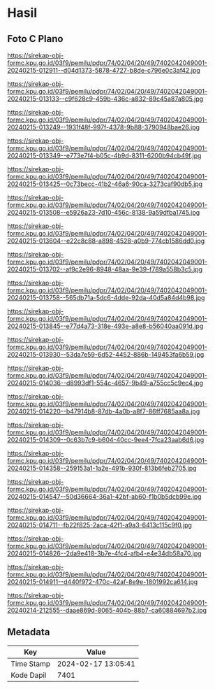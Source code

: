 # Hasil

## Foto C Plano

https://sirekap-obj-formc.kpu.go.id/03f9/pemilu/pdpr/74/02/04/20/49/7402042049001-20240215-012911--d04d1373-5878-4727-b8de-c796e0c3af42.jpg

https://sirekap-obj-formc.kpu.go.id/03f9/pemilu/pdpr/74/02/04/20/49/7402042049001-20240215-013133--c9f628c9-459b-436c-a832-89c45a87a805.jpg

https://sirekap-obj-formc.kpu.go.id/03f9/pemilu/pdpr/74/02/04/20/49/7402042049001-20240215-013249--1931f48f-997f-4378-9b88-3790948bae26.jpg

https://sirekap-obj-formc.kpu.go.id/03f9/pemilu/pdpr/74/02/04/20/49/7402042049001-20240215-013349--e773e7f4-b05c-4b9d-8311-6200b94cb49f.jpg

https://sirekap-obj-formc.kpu.go.id/03f9/pemilu/pdpr/74/02/04/20/49/7402042049001-20240215-013425--0c73becc-41b2-46a6-90ca-3273caf90db5.jpg

https://sirekap-obj-formc.kpu.go.id/03f9/pemilu/pdpr/74/02/04/20/49/7402042049001-20240215-013508--e5926a23-7d10-456c-8138-9a59dfba1745.jpg

https://sirekap-obj-formc.kpu.go.id/03f9/pemilu/pdpr/74/02/04/20/49/7402042049001-20240215-013604--e22c8c88-a898-4528-a0b9-774cb1586dd0.jpg

https://sirekap-obj-formc.kpu.go.id/03f9/pemilu/pdpr/74/02/04/20/49/7402042049001-20240215-013702--af9c2e96-8948-48aa-9e39-f789a558b3c5.jpg

https://sirekap-obj-formc.kpu.go.id/03f9/pemilu/pdpr/74/02/04/20/49/7402042049001-20240215-013758--565db71a-5dc6-4dde-92da-40d5a84d4b98.jpg

https://sirekap-obj-formc.kpu.go.id/03f9/pemilu/pdpr/74/02/04/20/49/7402042049001-20240215-013845--e77d4a73-318e-493e-a8e8-b56040aa091d.jpg

https://sirekap-obj-formc.kpu.go.id/03f9/pemilu/pdpr/74/02/04/20/49/7402042049001-20240215-013930--53da7e59-6d52-4452-886b-149453fa6b59.jpg

https://sirekap-obj-formc.kpu.go.id/03f9/pemilu/pdpr/74/02/04/20/49/7402042049001-20240215-014036--d8993df1-554c-4657-9b49-a755cc5c9ec4.jpg

https://sirekap-obj-formc.kpu.go.id/03f9/pemilu/pdpr/74/02/04/20/49/7402042049001-20240215-014220--b47914b8-87db-4a0b-a8f7-86ff7685aa8a.jpg

https://sirekap-obj-formc.kpu.go.id/03f9/pemilu/pdpr/74/02/04/20/49/7402042049001-20240215-014309--0c63b7c9-b604-40cc-9ee4-7fca23aab6d6.jpg

https://sirekap-obj-formc.kpu.go.id/03f9/pemilu/pdpr/74/02/04/20/49/7402042049001-20240215-014358--259153a1-1a2e-491b-930f-813b6feb2705.jpg

https://sirekap-obj-formc.kpu.go.id/03f9/pemilu/pdpr/74/02/04/20/49/7402042049001-20240215-014547--50d36664-36a1-42bf-ab60-f1b0b5dcb99e.jpg

https://sirekap-obj-formc.kpu.go.id/03f9/pemilu/pdpr/74/02/04/20/49/7402042049001-20240215-014711--fb22f825-2aca-42f1-a9a3-6413c115c9f0.jpg

https://sirekap-obj-formc.kpu.go.id/03f9/pemilu/pdpr/74/02/04/20/49/7402042049001-20240215-014826--2da9e418-3b7e-4fc4-afb4-e4e34db58a70.jpg

https://sirekap-obj-formc.kpu.go.id/03f9/pemilu/pdpr/74/02/04/20/49/7402042049001-20240215-014911--d440f972-470c-42af-8e9e-1801992ca614.jpg

https://sirekap-obj-formc.kpu.go.id/03f9/pemilu/pdpr/74/02/04/20/49/7402042049001-20240214-212555--daae869d-8065-404b-88b7-ca60884697b2.jpg


## Metadata

| Key        | Value               |
| ---------- | ------------------- |
| Time Stamp | 2024-02-17 13:05:41 |
| Kode Dapil | 7401                |



